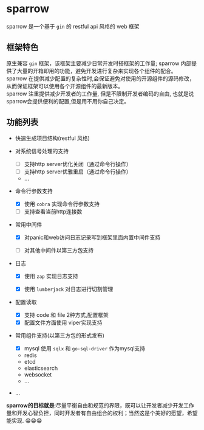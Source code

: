 # sparrow

sparrow 是一个基于 `gin` 的 restful api 风格的 web 框架

## 框架特色

原生兼容 `gin` 框架，该框架主要减少日常开发时搭框架的工作量; sparrow 内部提供了大量的开箱即用的功能，避免开发进行复杂来实现各个组件的配合。<br/>
sparrow 在提供减少配置的复杂性时,会保证避免对使用的开源组件的源码修改，从而保证框架可以使用各个开源组件的最新版本。<br/>
sparrow 注重提供减少开发者的工作量, 但是不限制开发者编码的自由, 也就是说sparrow会提供便利的配置,但是用不用你自己决定。

## 功能列表
- 快速生成项目结构(restful 风格)
- 对系统信号处理的支持
  - [ ] 支持http server优化关闭（通过命令行操作）
  - [ ] 支持http server优雅重启（通过命令行操作）
  - ...

- 命令行参数支持
  - [x] 使用 `cobra` 实现命令行参数支持
  - [ ] 支持查看当前http连接数

- 常用中间件
  - [x] 对panic和web访问日志记录写到框架里面内置中间件支持
  - [ ] 对其他中间件以第三方包支持
  

- 日志
  - [x] 使用 `zap` 实现日志支持
  - [x] 使用 `lumberjack` 对日志进行切割管理


- 配置读取
  - [x] 支持 code 和 file 2种方式,配置框架
  - [x] 配置文件方面使用 viper实现支持

- 常用组件支持(以第三方包的形式发布)
  - [x] mysql 使用 `sqlx` 和 `go-sql-driver` 作为mysql支持
  - redis 
  - etcd
  - elasticsearch
  - websocket
  - ...
- ...



**sparrow的目标就是**:尽量平衡自由和规范的界限，既可以让开发者减少开发工作量和开发心智负担，同时开发者有自由组合的权利；当然这是个美好的愿望，希望能实现. 😁😁😁


